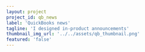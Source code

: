 ```yaml
---
layout: project
project_id: qb_news
label: 'QuickBooks news'
tagline: 'I designed in-product announcements'
thumbnail_img_url: '../../assets/qb_thumbnail.png'
featured: 'false'
---
```

